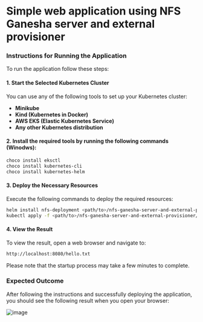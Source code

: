 # Simple web application using NFS Ganesha server and external provisioner

### Instructions for Running the Application

To run the application follow these steps:

#### 1. Start the Selected Kubernetes Cluster

You can use any of the following tools to set up your Kubernetes cluster:

- **Minikube**
- **Kind (Kubernetes in Docker)**
- **AWS EKS (Elastic Kubernetes Service)**
- **Any other Kubernetes distribution**

#### 2. Install the required tools by running the following commands (Winodws):

```bash
choco install eksctl
choco install kubernetes-cli
choco install kubernetes-helm
```

#### 3. Deploy the Necessary Resources

Execute the following commands to deploy the required resources:

```bash
helm install nfs-deployment <path/to>/nfs-ganesha-server-and-external-provisioner/charts/nfs-server-provisioner --set storageClass.name=nfs-storage
kubectl apply -f <path/to>/nfs-ganesha-server-and-external-provisioner/config_yamls/all_resources.yaml
```

#### 4. View the Result

To view the result, open a web browser and navigate to:

```bash
http://localhost:8080/hello.txt
```

Please note that the startup process may take a few minutes to complete.

### Expected Outcome

After following the instructions and successfully deploying the application, you should see the following result when you open your browser:

![image](https://github.com/user-attachments/assets/5b4ed104-d5ba-47a7-9b71-6cbe41b5683a)



